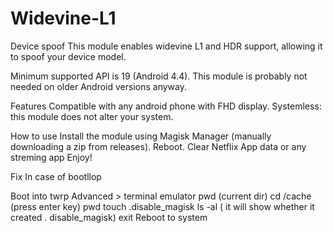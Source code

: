 # Widevine-L1
Device spoof
This module enables widevine L1 and HDR support, allowing it to spoof your device model.

Minimum supported API is 19 (Android 4.4). This module is probably not needed on older Android versions anyway.

Features Compatible with any android phone with FHD display. Systemless: this module does not alter your system.

How to use Install the module using Magisk Manager (manually downloading a zip from releases). Reboot. Clear Netflix App data or any streming app Enjoy!

Fix In case of bootllop

Boot into twrp 
Advanced > terminal emulator
pwd (current dir)
cd /cache (press enter key)
pwd
touch .disable_magisk
ls -al ( it will show whether it created . disable_magisk)
exit
Reboot to system
